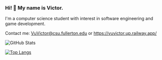 ### Hi! 👋 My name is Victor.

I'm a computer science student with interest in software engineering and game development.

Contact me: VuVictor@csu.fullerton.edu or https://vuvictor.up.railway.app/

![GitHub Stats](https://github-readme-stats-sigma-five.vercel.app/api?username=vuvictor1&theme=radical)

[![Top Langs](https://github-readme-stats.vercel.app/api/top-langs/?username=vuvictor1)](https://github.com/vuvictor1/github-readme-stats)
